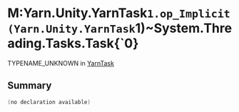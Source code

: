 # M:Yarn.Unity.YarnTask`1.op_Implicit(Yarn.Unity.YarnTask`1)~System.Threading.Tasks.Task{`0}

TYPENAME_UNKNOWN in [YarnTask](/docs/api/csharp/yarn.unity.yarntask-2.md)

## Summary



```csharp
(no declaration available)
```


